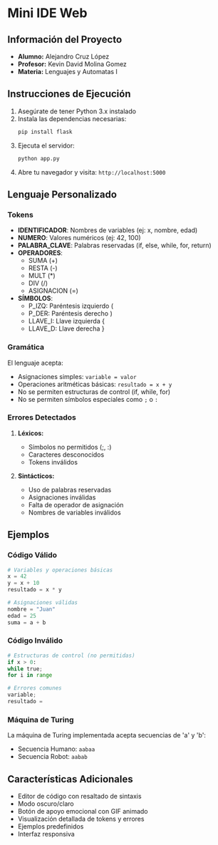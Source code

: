 # Mini IDE Web

## Información del Proyecto
- **Alumno:** Alejandro Cruz López
- **Profesor:** Kevin David Molina Gomez
- **Materia:** Lenguajes y Automatas I

## Instrucciones de Ejecución

1. Asegúrate de tener Python 3.x instalado
2. Instala las dependencias necesarias:
   ```bash
   pip install flask
   ```
3. Ejecuta el servidor:
   ```bash
   python app.py
   ```
4. Abre tu navegador y visita: `http://localhost:5000`

## Lenguaje Personalizado

### Tokens
- **IDENTIFICADOR**: Nombres de variables (ej: x, nombre, edad)
- **NUMERO**: Valores numéricos (ej: 42, 100)
- **PALABRA_CLAVE**: Palabras reservadas (if, else, while, for, return)
- **OPERADORES**: 
  - SUMA (+)
  - RESTA (-)
  - MULT (*)
  - DIV (/)
  - ASIGNACION (=)
- **SÍMBOLOS**:
  - P_IZQ: Paréntesis izquierdo (
  - P_DER: Paréntesis derecho )
  - LLAVE_I: Llave izquierda {
  - LLAVE_D: Llave derecha }

### Gramática
El lenguaje acepta:
- Asignaciones simples: `variable = valor`
- Operaciones aritméticas básicas: `resultado = x + y`
- No se permiten estructuras de control (if, while, for)
- No se permiten símbolos especiales como `;` o `:`

### Errores Detectados
1. **Léxicos:**
   - Símbolos no permitidos (;, :)
   - Caracteres desconocidos
   - Tokens inválidos

2. **Sintácticos:**
   - Uso de palabras reservadas
   - Asignaciones inválidas
   - Falta de operador de asignación
   - Nombres de variables inválidos

## Ejemplos

### Código Válido
```python
# Variables y operaciones básicas
x = 42
y = x + 10
resultado = x * y

# Asignaciones válidas
nombre = "Juan"
edad = 25
suma = a + b
```

### Código Inválido
```python
# Estructuras de control (no permitidas)
if x > 0:
while true;
for i in range

# Errores comunes
variable;
resultado = 
```

### Máquina de Turing
La máquina de Turing implementada acepta secuencias de 'a' y 'b':
- Secuencia Humano: `aabaa`
- Secuencia Robot: `aabab`

## Características Adicionales
- Editor de código con resaltado de sintaxis
- Modo oscuro/claro
- Botón de apoyo emocional con GIF animado
- Visualización detallada de tokens y errores
- Ejemplos predefinidos
- Interfaz responsiva 